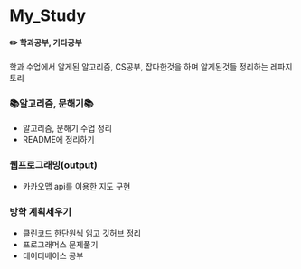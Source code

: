 # My_Study
#### ✏️ 학과공부, 기타공부
학과 수업에서 알게된 알고리즘, CS공부, 잡다한것을 하며 알게된것들 정리하는 레파지토리

### 📚알고리즘, 문해기📚
* 알고리즘, 문해기 수업 정리
* README에 정리하기

### 웹프로그래밍(output)
* 카카오맵 api를 이용한 지도 구현

### 방학 계획세우기
* 클린코드 한단원씩 읽고 깃허브 정리
* 프로그래머스 문제풀기
* 데이터베이스 공부

